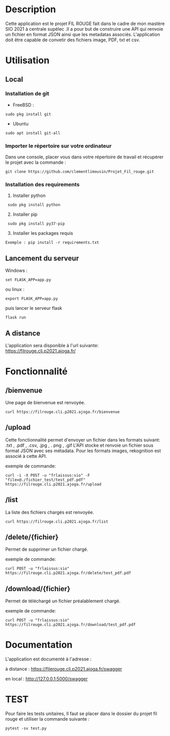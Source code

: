 # Description

Cette application est le projet FIL ROUGE fait dans le cadre de mon mastère SIO 2021 à centrale supélec .Il a pour but de construire une API qui renvoie un fichier en format JSON ainsi que les metadatas associés. L'application doit être capable de convetir des fichiers image, PDF, txt et csv.

# Utilisation

## Local

### Installation de git
- FreeBSD : 
``` 
sudo pkg install git
``` 
- Ubuntu
``` 
sudo apt install git-all
``` 
### Importer le répertoire sur votre ordinateur

Dans une console, placer vous dans votre répertoire de travail et récupérer le projet avec la commande :
```
git clone https://github.com/clementlimousin/Projet_Fil_rouge.git
```
### Installation des requirements
1) Installer python
``` 
 sudo pkg install python
 ``` 
2) Installer pip
``` 
 sudo pkg install py37-pip
 ``` 
3) Installer les packages requis
``` 
Exemple : pip install -r requirements.txt
``` 
## Lancement du serveur 
Windows :
``` 
set FLASK_APP=app.py
``` 
ou linux :
``` 
export FLASK_APP=app.py
``` 
puis lancer le serveur flask
``` 
flask run
```
## A distance

L'application sera disponible à l'url suivante: 
https://filrouge.cli.p2021.ajoga.fr/

# Fonctionnalité

## /bienvenue

Une page de bienvenue est renvoyée.

```
curl https://filrouge.cli.p2021.ajoga.fr/bienvenue
```

## /upload

Cette fonctionnalité permet d'envoyer un fichier dans les formats suivant: .txt , .pdf , .csv, .jpg , . png , .gif
L'API stocke et renvoie un fichier sous format JSON avec ses métadata.
Pour les formats images, rekognition est associé à cette API.

exemple de commande:
```
curl -i -X POST -u "frlaissus:sio" -F "file=@./fichier_test/test_pdf.pdf" https://filrouge.cli.p2021.ajoga.fr/upload
```

## /list

La liste des fichiers chargés est renvoyée.

```
curl https://filrouge.cli.p2021.ajoga.fr/list
```

## /delete/{fichier}

Permet de supprimer un fichier chargé.

exemple de commande:
```
curl POST -u "frlaissus:sio" https://filrouge.cli.p2021.ajoga.fr/delete/test_pdf.pdf
```

## /download/{fichier}

Permet de téléchargé un fichier préalablement chargé.

exemple de commande:
```
curl POST -u "frlaissus:sio" https://filrouge.cli.p2021.ajoga.fr/download/test_pdf.pdf
```

# Documentation

L'application est documenté à l'adresse :

à distance :
https://filerouge.cli.p2021.ajoga.fr/swagger

en local : http://127.0.0.1:5000/swagger

# TEST

Pour faire les tests unitaires, Il faut se placer dans le dossier du projet fil rouge et utiliser la commande suivante :

``` 
pytest -sv test.py
```

